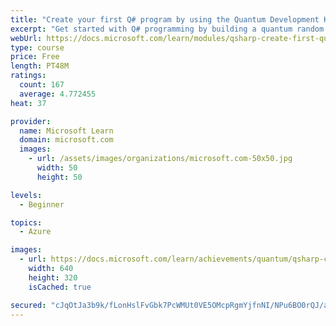 ```yaml
---
title: "Create your first Q# program by using the Quantum Development Kit"
excerpt: "Get started with Q# programming by building a quantum random number generator."
webUrl: https://docs.microsoft.com/learn/modules/qsharp-create-first-quantum-development-kit/
type: course
price: Free
length: PT48M
ratings:
  count: 167
  average: 4.772455
heat: 37

provider:
  name: Microsoft Learn
  domain: microsoft.com
  images:
    - url: /assets/images/organizations/microsoft.com-50x50.jpg
      width: 50
      height: 50

levels:
  - Beginner

topics:
  - Azure

images:
  - url: https://docs.microsoft.com/learn/achievements/quantum/qsharp-create-first-quantum-development-kit-social.png
    width: 640
    height: 320
    isCached: true

secured: "cJqOtJa3b9k/fLonHslFvGbk7PcWMUt0VE5OMcpRgmYjfnNI/NPu6BO0rQJ/aQgrAYrKcvkDRJlLD8qwOZ5G0yXcWv1NIbbOSs63D9i74XnnRTse6p1iQiKmBDsaX7GvNg2QPovlr+AlUR3uPTtz7TMOm7rM7jeMKcfOUh1lwXht8M3Ww/dSV+in5ZtOgVl5zBjsU7HlT93BSWExii8AdgG5RWX1IO6slU+H/GyCsgltNlLPvhHEClCKfMKp1wEbmtCsvzzfJFUURiF/fnmu3x+7SfjEEOhO3GaueBNzb5+iJYHt6LWudjLONVCiXqA9VnZ81JMzHdWnvbFzBWbwy01p9WqSOByk1tpYEpIUJ0drrVyLbKGaUALrg2MYM2KiKPNtowAgzQIIT7sTH+BZ7lziwg0TIDhPYGTyF6GoJcQ=;x+vMHwnAO89RL3qcIVGyuA=="
---
```


